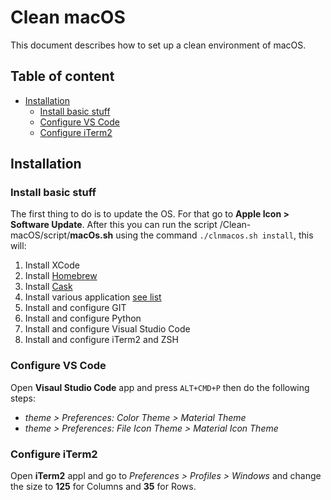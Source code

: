 # Clean macOS

This document describes how to set up a clean environment of macOS.

## Table of content

* [Installation](#installation)
  * [Install basic stuff](#install-basic-stuff)
  * [Configure VS Code](#configure-vs-code)
  * [Configure iTerm2](#configure-iterm2)

## Installation

### Install basic stuff

The first thing to do is to update the OS. For that go to __Apple Icon > Software Update__. 
After this you can run the script /Clean-macOS/script/__macOs.sh__ using the command `./clnmacos.sh install`, this will:
1. Install XCode
2. Install [Homebrew](https://brew.sh)
3. Install [Cask](http://caskroom.io)
4. Install various application [see list](https://raw.githubusercontent.com/MarioCatuogno/Clean-macOS/release/docs/apps_list.md)
5. Install and configure GIT
6. Install and configure Python
7. Install and configure Visual Studio Code
8. Install and configure iTerm2 and ZSH

### Configure VS Code

Open __Visaul Studio Code__ app and press `ALT+CMD+P` then do the following steps:
* _theme > Preferences: Color Theme > Material Theme_
* _theme > Preferences: File Icon Theme > Material Icon Theme_

### Configure iTerm2

Open __iTerm2__ appl and go to _Preferences > Profiles > Windows_ and change the size to __125__ for Columns and __35__ for Rows.
